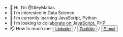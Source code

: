 - 👋 Hi, I’m @GleyMatias
- 👀 I’m interested in Data Science
- 🌱 I’m currently learning JavaScript, Python
- 💞️ I’m looking to collaborate on JavaScript, PHP
- 📫 How to reach me: <button><a href="https://linkedin.com/in/gleymatias">Linkedin</a></button> / <button><a href="https://gley.com.br">Portfólio</a></button> / <button><a href="mailto:mattiasreall@gmail.com">E-mail</a></button>

<!---
GleyMatias/GleyMatias is a ✨ special ✨ repository because its `README.md` (this file) appears on your GitHub profile.
You can click the Preview link to take a look at your changes.
--->
